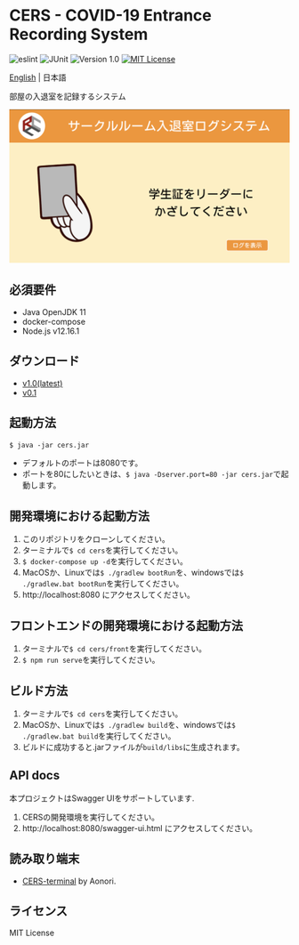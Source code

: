 # CERS - COVID-19 Entrance Recording System

![eslint](https://github.com/Yukiho-YOSHIEDA/CERS/workflows/eslint/badge.svg?branch=master&event=push)
![JUnit](https://github.com/Yukiho-YOSHIEDA/CERS/workflows/JUnit/badge.svg?branch=master&event=push)
![Version 1.0](https://img.shields.io/badge/version-1.0-yellow.svg)
[![MIT License](http://img.shields.io/badge/license-MIT-blue.svg?style=flat)](LICENSE)

[English](README.md) | 日本語

部屋の入退室を記録するシステム

![Screenshots](./screenshots.png)

## 必須要件
* Java OpenJDK 11
* docker-compose
* Node.js v12.16.1

## ダウンロード
* [v1.0(latest)](https://github.com/Yukiho-YOSHIEDA/CERS/releases/download/v1.0/cers-1.0.jar)
* [v0.1](https://github.com/Yukiho-YOSHIEDA/CERS/releases/download/v0.1/cers-0.0.1-SNAPSHOT.jar)

## 起動方法
`$ java -jar cers.jar`
* デフォルトのポートは8080です。
* ポートを80にしたいときは、`$ java -Dserver.port=80 -jar cers.jar`で起動します。

## 開発環境における起動方法
1. このリポジトリをクローンしてください。
1. ターミナルで`$ cd cers`を実行してください。
1. `$ docker-compose up -d`を実行してください。
1. MacOSか、Linuxでは`$ ./gradlew bootRun`を、windowsでは`$ ./gradlew.bat bootRun`を実行してください。
1. http://localhost:8080 にアクセスしてください。

## フロントエンドの開発環境における起動方法
1. ターミナルで`$ cd cers/front`を実行してください。
1. `$ npm run serve`を実行してください。

## ビルド方法
1. ターミナルで`$ cd cers`を実行してください。
1. MacOSか、Linuxでは`$ ./gradlew build`を、windowsでは`$ ./gradlew.bat build`を実行してください。
1. ビルドに成功すると.jarファイルが`build/libs`に生成されます。

## API docs
本プロジェクトはSwagger UIをサポートしています.
1. CERSの開発環境を実行してください。
1. http://localhost:8080/swagger-ui.html にアクセスしてください。

## 読み取り端末
* [CERS-terminal](https://github.com/greenlaver/CERS-terminal) by Aonori.

## ライセンス
MIT License
